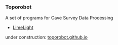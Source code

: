 ### Toporobot

A set of programs for Cave Survey Data Processing

- [LimeLight](https://www.github.com/toporobot/LimeLight)

under construction: [toporobot.github.io](https://toporobot.github.io)




